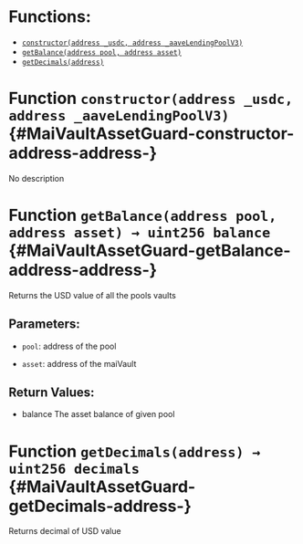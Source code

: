 

# Functions:
- [`constructor(address _usdc, address _aaveLendingPoolV3)`](#MaiVaultAssetGuard-constructor-address-address-)
- [`getBalance(address pool, address asset)`](#MaiVaultAssetGuard-getBalance-address-address-)
- [`getDecimals(address)`](#MaiVaultAssetGuard-getDecimals-address-)



# Function `constructor(address _usdc, address _aaveLendingPoolV3)` {#MaiVaultAssetGuard-constructor-address-address-}
No description




# Function `getBalance(address pool, address asset) → uint256 balance` {#MaiVaultAssetGuard-getBalance-address-address-}
Returns the USD value of all the pools vaults


## Parameters:
- `pool`: address of the pool

- `asset`: address of the maiVault


## Return Values:
- balance The asset balance of given pool


# Function `getDecimals(address) → uint256 decimals` {#MaiVaultAssetGuard-getDecimals-address-}
Returns decimal of USD value





